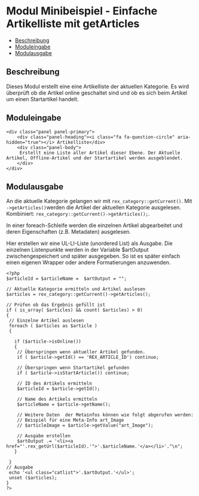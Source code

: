 # Modul Minibeispiel - Einfache Artikelliste mit getArticles

- [Beschreibung](#beschreibung)
- [Moduleingabe](#moduleingabe)
- [Modulausgabe](#modulausgabe)

<a name="beschreibung"></a>
## Beschreibung

Dieses Modul erstellt eine eine Artikelliste der aktuellen Kategorie. Es wird überprüft ob die Artikel online geschaltet sind und ob es sich beim Artikel um einen Startartikel handelt. 

<a name="moduleingabe"></a>
## Moduleingabe

	<div class="panel panel-primary">
		<div class="panel-heading"><i class="fa fa-question-circle" aria-hidden="true"></i> Artikelliste</div>
		<div class="panel-body">
		 Erstellt eine Liste aller Artikel dieser Ebene. Der Aktuelle Artikel, Offline-Artikel und der Startartikel werden ausgeblendet.
		</div>
	</div>


<a name="modulausgabe"></a>
## Modulausgabe

An die aktuelle Kategorie gelangen wir mit `rex_category::getCurrent()`.
Mit `->getArticles()`werden die Artikel der aktuellen Kategorie ausgelesen. 
Kombiniert: `rex_category::getCurrent()->getArticles();`. 

In einer foreach-Schleife werden die einzelnen Artikel abgearbeitet und deren Eigenschaften (z.B. Metadaten) ausgelesen. 

Hier erstellen wir eine UL-LI-Liste (unordered List) als Ausgabe. Die einzelnen Listenpunkte werden in der Variable $artOutput zwischengespeichert und später ausgegeben. 
So ist es später einfach einen eigenen Wrapper oder andere Formatierungen anzuwenden. 

	<?php 
	$articleId = $articleName =  $artOutput = "";  
	
	// Aktuelle Kategorie ermitteln und Artikel auslesen
	$articles = rex_category::getCurrent()->getArticles();
	
	// Prüfen ob das Ergebnis gefüllt ist
	if ( is_array( $articles) && count( $articles) > 0) 
	{
	 // Einzelne Artikel auslesen
	 foreach ( $articles as $article )
	 {
	   
	   if ($article->isOnline())
	   {
	    // Überspringen wenn aktueller Artikel gefunden. 
	    if ( $article->getId() == 'REX_ARTICLE_ID') continue; 
	    
	    // Überspringen wenn Startartikel gefunden 
	    if ( $article->isStartArticle()) continue;
	
	    // ID des Artikels ermitteln
	    $articleId = $article->getId();
	    
	    // Name des Artikels ermitteln
	    $articleName = $article->getName();
	    
	    // Weitere Daten  der Metainfos können wie folgt abgerufen werden:     
	    // Beispiel für eine Meta-Info art_Image
	    // $articleImage = $article->getValue("art_Image");
	    
	    // Ausgabe erstellen 
	    $artOutput .= '<li><a href="'.rex_getUrl($articleId).'">'.$articleName.'</a></li>'."\n"; 
	   }
	
	 }
	// Ausgabe 
	 echo '<ul class="catlist">'.$artOutput.'</ul>';
	 unset ($articles);
	}
	?>
